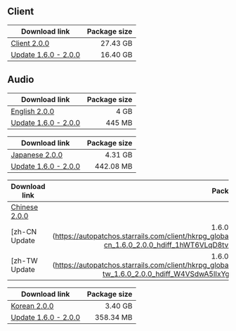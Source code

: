 ## Client

| Download link | Package size |
| ------------- | ------------:|
| [Client 2.0.0](https://autopatchos.starrails.com/client/download/20240126105613_xi8FVxCWfDpjdC2r/PC/StarRail_2.0.0.zip) | 27.43 GB |  
| [Update 1.6.0 - 2.0.0](https://autopatchos.starrails.com/client/hkrpg_global/35/game_1.6.0_2.0.0_hdiff_xlnMFwQ893VOqgv4.zip) | 16.40 GB |


## Audio

| Download link | Package size |
| ------------- | ------------:|
| [English 2.0.0](https://autopatchos.starrails.com/client/download/20240126105613_xi8FVxCWfDpjdC2r/PC/English.zip) | 4 GB |
| [Update 1.6.0 - 2.0.0](https://autopatchos.starrails.com/client/hkrpg_global/35/en-us_1.6.0_2.0.0_hdiff_lvdjy6tR9LzVxFXk.zip) | 445 MB |

| Download link | Package size |
| ------------- | ------------:|
| [Japanese 2.0.0](https://autopatchos.starrails.com/client/download/20240126105613_xi8FVxCWfDpjdC2r/PC/Japanese.zip) | 4.31 GB |
| [Update 1.6.0 - 2.0.0](https://autopatchos.starrails.com/client/hkrpg_global/35/ja-jp_1.6.0_2.0.0_hdiff_FnaulGBjzkOTEPqR.zip) | 442.08 MB |

| Download link | Package size |
| ------------- | ------------:|
| [Chinese 2.0.0](https://autopatchos.starrails.com/client/download/20240126105613_xi8FVxCWfDpjdC2r/PC/Chinese.zip) | 3.36 GB |
| [zh-CN Update | 1.6.0 - 2.0.0](https://autopatchos.starrails.com/client/hkrpg_global/35/zh-cn_1.6.0_2.0.0_hdiff_1hWT6VLqD8tvIYac.zip) | 356.12 MB |
| [zh-TW Update | 1.6.0 - 2.0.0](https://autopatchos.starrails.com/client/hkrpg_global/35/zh-tw_1.6.0_2.0.0_hdiff_W4VSdwA5lIxYgLPK.zip) | 356.12 MB |

| Download link | Package size |
| ------------- | ------------:|
| [Korean 2.0.0](https://autopatchos.starrails.com/client/download/20240126105613_xi8FVxCWfDpjdC2r/PC/Korean.zip) | 3.40 GB |
| [Update 1.6.0 - 2.0.0](https://autopatchos.starrails.com/client/hkrpg_global/35/ko-kr_1.6.0_2.0.0_hdiff_ap896DJ7mI3XLH1k.zip) | 358.34 MB |
